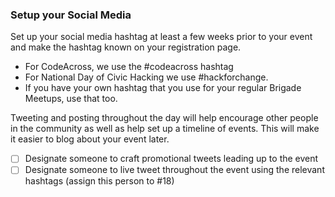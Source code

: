 ### Setup your Social Media

Set up your social media hashtag at least a few weeks prior to your event and make the hashtag known on your registration page. 

- For CodeAcross, we use the #codeacross hashtag
- For National Day of Civic Hacking we use #hackforchange. 
- If you have your own hashtag that you use for your regular Brigade Meetups, use that too. 

Tweeting and posting throughout the day will help encourage other people in the community as well as help set up a timeline of events. This will make it easier to blog about your event later.

- [ ] Designate someone to craft promotional tweets leading up to the event 
- [ ] Designate someone to live tweet throughout the event using the relevant hashtags (assign this person to #18)

